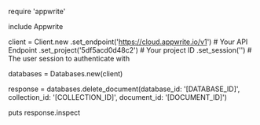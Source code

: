 require 'appwrite'

include Appwrite

client = Client.new
    .set_endpoint('https://cloud.appwrite.io/v1') # Your API Endpoint
    .set_project('5df5acd0d48c2') # Your project ID
    .set_session('') # The user session to authenticate with

databases = Databases.new(client)

response = databases.delete_document(database_id: '[DATABASE_ID]', collection_id: '[COLLECTION_ID]', document_id: '[DOCUMENT_ID]')

puts response.inspect
